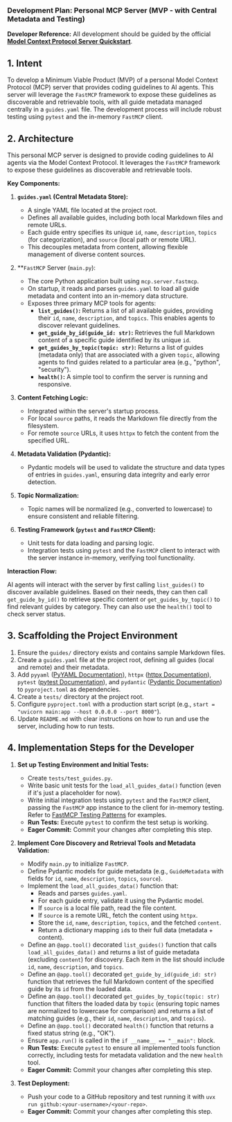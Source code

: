 ### Development Plan: Personal MCP Server (MVP - with Central Metadata and Testing)

**Developer Reference:** All development should be guided by the official **[Model Context Protocol Server Quickstart](https://modelcontextprotocol.io/quickstart/server)**.

## 1. Intent

To develop a Minimum Viable Product (MVP) of a personal Model Context Protocol (MCP) server that provides coding guidelines to AI agents. This server will leverage the `FastMCP` framework to expose these guidelines as discoverable and retrievable tools, with all guide metadata managed centrally in a `guides.yaml` file. The development process will include robust testing using `pytest` and the in-memory `FastMCP` client.

## 2. Architecture

This personal MCP server is designed to provide coding guidelines to AI agents via the Model Context Protocol. It leverages the `FastMCP` framework to expose these guidelines as discoverable and retrievable tools.

**Key Components:**

1.  **`guides.yaml` (Central Metadata Store):**
    *   A single YAML file located at the project root.
    *   Defines all available guides, including both local Markdown files and remote URLs.
    *   Each guide entry specifies its unique `id`, `name`, `description`, `topics` (for categorization), and `source` (local path or remote URL).
    *   This decouples metadata from content, allowing flexible management of diverse content sources.

2.  **`FastMCP` Server (`main.py`):
    *   The core Python application built using `mcp.server.fastmcp`.
    *   On startup, it reads and parses `guides.yaml` to load all guide metadata and content into an in-memory data structure.
    *   Exposes three primary MCP tools for agents:
        *   **`list_guides()`:** Returns a list of all available guides, providing their `id`, `name`, `description`, and `topics`. This enables agents to discover relevant guidelines.
        *   **`get_guide_by_id(guide_id: str)`:** Retrieves the full Markdown content of a specific guide identified by its unique `id`.
        *   **`get_guides_by_topic(topic: str)`:** Returns a list of guides (metadata only) that are associated with a given `topic`, allowing agents to find guides related to a particular area (e.g., "python", "security").
        *   **`health()`:** A simple tool to confirm the server is running and responsive.

3.  **Content Fetching Logic:**
    *   Integrated within the server's startup process.
    *   For local `source` paths, it reads the Markdown file directly from the filesystem.
    *   For remote `source` URLs, it uses `httpx` to fetch the content from the specified URL.

4.  **Metadata Validation (Pydantic):**
    *   Pydantic models will be used to validate the structure and data types of entries in `guides.yaml`, ensuring data integrity and early error detection.

5.  **Topic Normalization:**
    *   Topic names will be normalized (e.g., converted to lowercase) to ensure consistent and reliable filtering.

6.  **Testing Framework (`pytest` and `FastMCP` Client):**
    *   Unit tests for data loading and parsing logic.
    *   Integration tests using `pytest` and the `FastMCP` client to interact with the server instance in-memory, verifying tool functionality.

**Interaction Flow:**

AI agents will interact with the server by first calling `list_guides()` to discover available guidelines. Based on their needs, they can then call `get_guide_by_id()` to retrieve specific content or `get_guides_by_topic()` to find relevant guides by category. They can also use the `health()` tool to check server status.

## 3. Scaffolding the Project Environment

1.  Ensure the `guides/` directory exists and contains sample Markdown files.
2.  Create a `guides.yaml` file at the project root, defining all guides (local and remote) and their metadata.
3.  Add `pyyaml` ([PyYAML Documentation](https://pyyaml.org/wiki/PyYAMLDocumentation)), `httpx` ([httpx Documentation](https://www.python-httpx.org/)), `pytest` ([pytest Documentation](https://docs.pytest.org/en/stable/)), and `pydantic` ([Pydantic Documentation](https://docs.pydantic.dev/latest/)) to `pyproject.toml` as dependencies.
4.  Create a `tests/` directory at the project root.
5.  Configure `pyproject.toml` with a production start script (e.g., `start = "uvicorn main:app --host 0.0.0.0 --port 8000"`).
6.  Update `README.md` with clear instructions on how to run and use the server, including how to run tests.

## 4. Implementation Steps for the Developer

1.  **Set up Testing Environment and Initial Tests:**
    *   Create `tests/test_guides.py`.
    *   Write basic unit tests for the `load_all_guides_data()` function (even if it's just a placeholder for now).
    *   Write initial integration tests using `pytest` and the `FastMCP` client, passing the `FastMCP` app instance to the client for in-memory testing. Refer to [FastMCP Testing Patterns](https://gofastmcp.com/patterns/testing) for examples.
    *   **Run Tests:** Execute `pytest` to confirm the test setup is working.
    *   **Eager Commit:** Commit your changes after completing this step.

2.  **Implement Core Discovery and Retrieval Tools and Metadata Validation:**
    *   Modify `main.py` to initialize `FastMCP`.
    *   Define Pydantic models for guide metadata (e.g., `GuideMetadata` with fields for `id`, `name`, `description`, `topics`, `source`).
    *   Implement the `load_all_guides_data()` function that:
        *   Reads and parses `guides.yaml`.
        *   For each guide entry, validate it using the Pydantic model.
        *   If `source` is a local file path, read the file content.
        *   If `source` is a remote URL, fetch the content using `httpx`.
        *   Store the `id`, `name`, `description`, `topics`, and the fetched `content`.
        *   Return a dictionary mapping `id`s to their full data (metadata + content).
    *   Define an `@app.tool()` decorated `list_guides()` function that calls `load_all_guides_data()` and returns a list of guide metadata (excluding `content`) for discovery. Each item in the list should include `id`, `name`, `description`, and `topics`.
    *   Define an `@app.tool()` decorated `get_guide_by_id(guide_id: str)` function that retrieves the full Markdown content of the specified guide by its `id` from the loaded data.
    *   Define an `@app.tool()` decorated `get_guides_by_topic(topic: str)` function that filters the loaded data by `topic` (ensuring topic names are normalized to lowercase for comparison) and returns a list of matching guides (e.g., their `id`, `name`, `description`, and `topics`).
    *   Define an `@app.tool()` decorated `health()` function that returns a fixed status string (e.g., "OK").
    *   Ensure `app.run()` is called in the `if __name__ == "__main":` block.
    *   **Run Tests:** Execute `pytest` to ensure all implemented tools function correctly, including tests for metadata validation and the new `health` tool.
    *   **Eager Commit:** Commit your changes after completing this step.

3.  **Test Deployment:**
    *   Push your code to a GitHub repository and test running it with `uvx run github:<your-username>/<your-repo>`.
    *   **Eager Commit:** Commit your changes after completing this step.